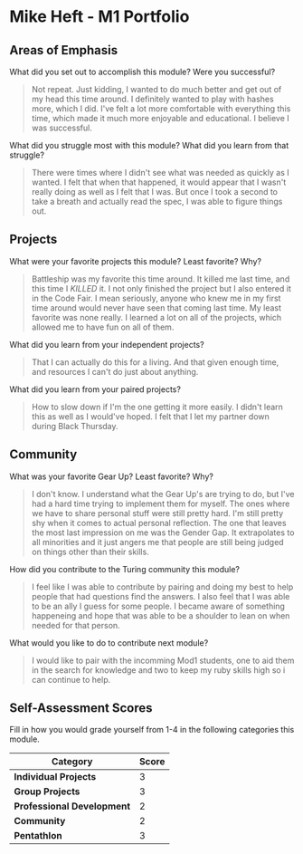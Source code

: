 # Mike Heft - M1 Portfolio

## Areas of Emphasis

What did you set out to accomplish this module? Were you successful?
>Not repeat. Just kidding, I wanted to do much better and get out of my head this time around. I definitely wanted to play with hashes more, which I did. I've felt a lot more comfortable with everything this time, which made it much more enjoyable and educational. I believe I was successful.

What did you struggle most with this module? What did you learn from that struggle?
>There were times where I didn't see what was needed as quickly as I wanted. I felt that when that happened, it would appear that I wasn't really doing as well as I felt that I was. But once I took a second to take a breath and actually read the spec, I was able to figure things out.

## Projects

What were your favorite projects this module? Least favorite? Why?
>Battleship was my favorite this time around. It killed me last time, and this time I _*KILLED*_ it. I not only finished the project but I also entered it in the Code Fair. I mean seriously, anyone who knew me in my first time around would never have seen that coming last time.
My least favorite was none really. I learned a lot on all of the projects, which allowed me to have fun on all of them.

What did you learn from your independent projects?
>That I can actually do this for a living. And that given enough time, and resources I can't do just about anything.

What did you learn from your paired projects?
>How to slow down if I'm the one getting it more easily. I didn't learn this as well as I would've hoped. I felt that I let my partner down during Black Thursday.

## Community

What was your favorite Gear Up? Least favorite? Why?
>I don't know. I understand what the Gear Up's are trying to do, but I've had a hard time trying to implement them for myself. The ones where we have to share personal stuff were still pretty hard. I'm still pretty shy when it comes to actual personal reflection. The one that leaves the most last impression on me was the Gender Gap. It extrapolates to all minorities and it just angers me that people are still being judged on things other than their skills.

How did you contribute to the Turing community this module?
>I feel like I was able to contribute by pairing and doing my best to help people that had questions find the answers. I also feel that I was able to be an ally I guess for some people. I became aware of something happeneing and hope that was able to be a shoulder to lean on when needed for that person.

What would you like to do to contribute next module?
>I would like to pair with the incomming Mod1 students, one to aid them in the search for knowledge and two to keep my ruby skills high so i can continue to help.

## Self-Assessment Scores

Fill in how you would grade yourself from 1-4 in the following categories this module.

| Category                     | Score |
| -----------------------------| ----- |
| **Individual Projects**      |   3   |
| **Group Projects**           |   3   |
| **Professional Development** |   2   |
| **Community**                |   2   |
| **Pentathlon**               |   3   |
